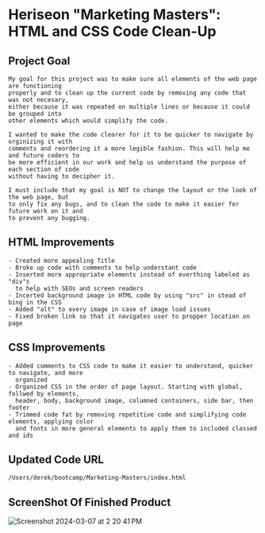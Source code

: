 # Heriseon "Marketing Masters": HTML and CSS Code Clean-Up

## Project Goal
```
My goal for this project was to make sure all elements of the web page are functioning
properly and to clean up the current code by removing any code that was not necesary,
either because it was repeated on multiple lines or because it could be grouped into
other elements which would simplify the code.

I wanted to make the code clearer for it to be quicker to navigate by orginizing it with
comments and reordering it a more legible fashion. This will help me and future coders to
be more efficient in our work and help us understand the purpose of each section of code
without having to decipher it.

I must include that my goal is NOT to change the layout or the look of the web page, but
to only fix any bugs, and to clean the code to make it easier for future work on it and
to prevent any bugging.  
```

## HTML Improvements

```
- Created more appealing Title
- Broke up code with comments to help understant code
- Inserted more appropriate elements instead of everthing labeled as "div"s
  to help with SEOs and screen readers
- Incerted background image in HTML code by using "src" in stead of bing in the CSS
- Added "alt" to every image in case of image load issues
- Fixed broken link so that it navigates user to propper location on page
```

## CSS Improvements

```
- Added comments to CSS code to make it easier to understand, quicker to navigate, and more
  organized
- Organized CSS in the order of page layout. Starting with global, follwed by elements,
  header, body, background image, columned containers, side bar, then footer
- Trimmed code fat by removing repetitive code and simplifying code elements, applying color
  and fonts in more general elements to apply them to included classed and ids
```

## Updated Code URL

```
/Users/derek/bootcamp/Marketing-Masters/index.html
```

## ScreenShot Of Finished Product 

![Screenshot 2024-03-07 at 2 20 41 PM](https://github.com/sego37/Marketing-Masters/assets/63138641/b816e1c0-1c6a-417d-9a1d-d5e2752da7cd)

